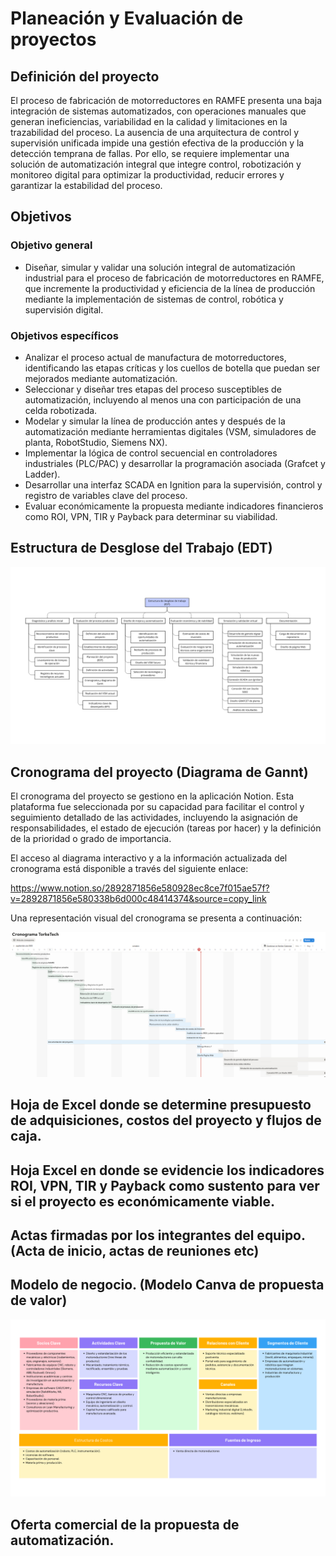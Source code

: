 # Planeación y Evaluación de proyectos

## Definición del proyecto

El proceso de fabricación de motorreductores en RAMFE presenta una baja integración de sistemas automatizados, con operaciones manuales que generan ineficiencias, variabilidad en la calidad y limitaciones en la trazabilidad del proceso.
La ausencia de una arquitectura de control y supervisión unificada impide una gestión efectiva de la producción y la detección temprana de fallas.
Por ello, se requiere implementar una solución de automatización integral que integre control, robotización y monitoreo digital para optimizar la productividad, reducir errores y garantizar la estabilidad del proceso.

## Objetivos

### Objetivo general
- Diseñar, simular y validar una solución integral de automatización industrial para el proceso de fabricación de motorreductores en RAMFE, que incremente la productividad y eficiencia de la línea de producción mediante la implementación de sistemas de control, robótica y supervisión digital.

### Objetivos específicos
- Analizar el proceso actual de manufactura de motorreductores, identificando las etapas críticas y los cuellos de botella que puedan ser mejorados mediante automatización.
- Seleccionar y diseñar tres etapas del proceso susceptibles de automatización, incluyendo al menos una con participación de una celda robotizada.
- Modelar y simular la línea de producción antes y después de la automatización mediante herramientas digitales (VSM, simuladores de planta, RobotStudio, Siemens NX).
- Implementar la lógica de control secuencial en controladores industriales (PLC/PAC) y desarrollar la programación asociada (Grafcet y Ladder).
- Desarrollar una interfaz SCADA en Ignition para la supervisión, control y registro de variables clave del proceso.
- Evaluar económicamente la propuesta mediante indicadores financieros como ROI, VPN, TIR y Payback para determinar su viabilidad.


## Estructura de Desglose del Trabajo (EDT)

![](Imagenes/EDT.png)

## Cronograma del proyecto (Diagrama de Gannt) 

El cronograma del proyecto se gestiono en la aplicación Notion. Esta plataforma fue seleccionada por su capacidad para facilitar el control y seguimiento detallado de las actividades, incluyendo la asignación de responsabilidades, el estado de ejecución (tareas por hacer) y la definición de la prioridad o grado de importancia.

El acceso al diagrama interactivo y a la información actualizada del cronograma está disponible a través del siguiente enlace:

https://www.notion.so/2892871856e580928ec8ce7f015ae57f?v=2892871856e580338b6d000c48414374&source=copy_link

Una representación visual del cronograma se presenta a continuación:

![](Imagenes/Gantt.png)

## Hoja de Excel donde se determine presupuesto de adquisiciones, costos del proyecto y flujos de caja.

## Hoja Excel en donde se evidencie los indicadores ROI, VPN, TIR y Payback como sustento para ver si el proyecto es económicamente viable.

## Actas firmadas por los integrantes del equipo. (Acta de inicio, actas de reuniones etc)

## Modelo de negocio. (Modelo Canva de propuesta de valor)

![](Imagenes/Canvadenegocio.png)

## Oferta comercial de la propuesta de automatización.
